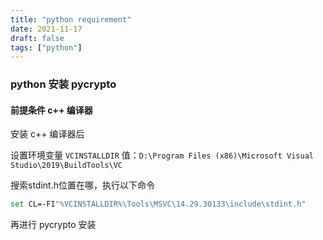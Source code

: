 ```yaml
---
title: "python requirement"
date: 2021-11-17
draft: false
tags: ["python"]
---
```


### python 安装 pycrypto

#### 前提条件 c++ 编译器
安装 c++ 编译器后

设置环境变量
`VCINSTALLDIR` 值：`D:\Program Files (x86)\Microsoft Visual Studio\2019\BuildTools\VC`

搜索stdint.h位置在哪，执行以下命令

```bash
set CL=-FI"%VCINSTALLDIR%\Tools\MSVC\14.29.30133\include\stdint.h"
```


再进行 pycrypto 安装